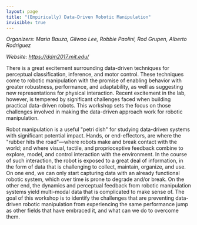 ```yaml
---
layout: page
title: "(Empirically) Data-Driven Robotic Manipulation"
invisible: true
---
```


<p class="text-left"><i>Organizers: Maria Bauza, Gilwoo Lee, Robbie Paolini, Rod Grupen, Alberto Rodriguez</i></p>
<p class="text-left"><i>Website: <a href="https://ddm2017.mit.edu/">https://ddm2017.mit.edu/</a></i></p>

<p>
There is a great excitement surrounding data-driven techniques for perceptual
classification, inference, and motor control. These techniques come to robotic
manipulation with the promise of enabling behavior with greater robustness,
performance, and adaptability, as well as suggesting new representations for
physical interaction. Recent excitement in the lab, however, is tempered by
significant challenges faced when building practical data-driven robots. This
workshop sets the focus on those challenges involved in making the data-driven
approach work for robotic manipulation.
</p>

<p>
Robot manipulation is a useful "petri dish" for studying data-driven systems
with significant potential impact. Hands, or end-effectors, are where the
"rubber hits the road"—where robots make and break contact with the world; and
where visual, tactile, and proprioceptive feedback combine to explore, model,
and control interaction with the environment. In the course of such
interaction, the robot is exposed to a great deal of information, in the form
of data that is challenging to collect, maintain, organize, and use. On one
end, we can only start capturing data with an already functional robotic
system, which over time is prone to degrade and/or break. On the other end, the
dynamics and perceptual feedback from robotic manipulation systems yield
multi-modal data that is complicated to make sense of. The goal of this
workshop is to identify the challenges that are preventing data-driven robotic
manipulation from experiencing the same performance jump as other fields that
have embraced it, and what can we do to overcome them.
</p>

